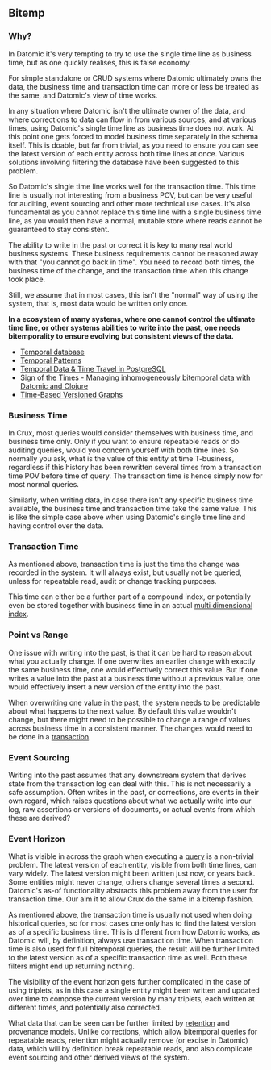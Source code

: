 ## Bitemp

### Why?

In Datomic it's very tempting to try to use the single time line as
business time, but as one quickly realises, this is false economy.

For simple standalone or CRUD systems where Datomic ultimately owns
the data, the business time and transaction time can more or less be
treated as the same, and Datomic's view of time works.

In any situation where Datomic isn't the ultimate owner of the data,
and where corrections to data can flow in from various sources, and at
various times, using Datomic's single time line as business time does
not work. At this point one gets forced to model business time
separately in the schema itself. This is doable, but far from trivial,
as you need to ensure you can see the latest version of each entity
across both time lines at once. Various solutions involving filtering
the database have been suggested to this problem.

So Datomic's single time line works well for the transaction
time. This time line is usually not interesting from a business POV,
but can be very useful for auditing, event sourcing and other more
technical use cases. It's also fundamental as you cannot replace this
time line with a single business time line, as you would then have a
normal, mutable store where reads cannot be guaranteed to stay
consistent.

The ability to write in the past or correct it is key to many real
world business systems. These business requirements cannot be reasoned
away with that "you cannot go back in time". You need to record both
times, the business time of the change, and the transaction time when
this change took place.

Still, we assume that in most cases, this isn't the "normal" way of
using the system, that is, most data would be written only once.

**In a ecosystem of many systems, where one cannot control the
ultimate time line, or other systems abilities to write into the past,
one needs bitemporality to ensure evolving but consistent views of the
data.**

+ [Temporal database](https://en.wikipedia.org/wiki/Temporal_database)
+ [Temporal
  Patterns](https://martinfowler.com/eaaDev/timeNarrative.html)
+ [Temporal Data & Time Travel in
  PostgreSQL](https://wiki.postgresql.org/images/6/64/Fosdem20150130PostgresqlTemporal.pdf)
+ [Sign of the Times - Managing inhomogeneously bitemporal data with
  Datomic and Clojure](http://blog.podsnap.com/bitemp.html)
+ [Time-Based Versioned
  Graphs](https://iansrobinson.com/2014/05/13/time-based-versioned-graphs/)

### Business Time

In Crux, most queries would consider themselves with business time,
and business time only. Only if you want to ensure repeatable reads or
do auditing queries, would you concern yourself with both time
lines. So normally you ask, what is the value of this entity at time
T-business, regardless if this history has been rewritten several
times from a transaction time POV before time of query. The
transaction time is hence simply now for most normal queries.

Similarly, when writing data, in case there isn't any specific
business time available, the business time and transaction time take
the same value. This is like the simple case above when using
Datomic's single time line and having control over the data.

### Transaction Time

As mentioned above, transaction time is just the time the change was
recorded in the system. It will always exist, but usually not be
queried, unless for repeatable read, audit or change tracking
purposes.

This time can either be a further part of a compound index, or
potentially even be stored together with business time in an actual
[multi dimensional
index](https://redis.io/topics/indexes#multi-dimensional-indexes).

### Point vs Range

One issue with writing into the past, is that it can be hard to reason
about what you actually change. If one overwrites an earlier
change with exactly the same business time, one would effectively
correct this value. But if one writes a value into the past at a
business time without a previous value, one would effectively insert a
new version of the entity into the past.

When overwriting one value in the past, the system needs to be
predictable about what happens to the next value. By default this
value wouldn't change, but there might need to be possible to change a
range of values across business time in a consistent manner. The
changes would need to be done in a [transaction](transactions.md).

### Event Sourcing

Writing into the past assumes that any downstream system that derives
state from the transaction log can deal with this. This is not
necessarily a safe assumption. Often writes in the past, or
corrections, are events in their own regard, which raises questions
about what we actually write into our log, raw assertions or versions
of documents, or actual events from which these are derived?

### Event Horizon

What is visible in across the graph when executing a [query](query.md)
is a non-trivial problem. The latest version of each entity, visible
from both time lines, can vary widely. The latest version might been
written just now, or years back. Some entities might never change,
others change several times a second. Datomic's as-of functionality
abstracts this problem away from the user for transaction time. Our
aim it to allow Crux do the same in a bitemp fashion.

As mentioned above, the transaction time is usually not used when
doing historical queries, so for most cases one only has to find the
latest version as of a specific business time. This is different from
how Datomic works, as Datomic will, by definition, always use
transaction time. When transaction time is also used for full
bitemporal queries, the result will be further limited to the latest
version as of a specific transaction time as well. Both these filters
might end up returning nothing.

The visibility of the event horizon gets further complicated in the
case of using triplets, as in this case a single entity might been
written and updated over time to compose the current version by many
triplets, each written at different times, and potentially also
corrected.

What data that can be seen can be further limited by
[retention](retention.md) and provenance models. Unlike corrections,
which allow bitemporal queries for repeatable reads, retention might
actually remove (or excise in Datomic) data, which will by definition
break repeatable reads, and also complicate event sourcing and other
derived views of the system.
